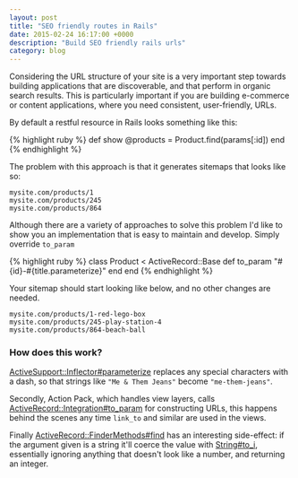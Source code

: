```yaml
---
layout: post
title: "SEO friendly routes in Rails"
date: 2015-02-24 16:17:00 +0000
description: "Build SEO friendly rails urls"
category: blog
---
```


Considering the URL structure of your site is a very important step towards building applications that are discoverable, and that perform in organic search results. This is particularly important if you are building e-commerce or content applications, where you need consistent, user-friendly, URLs.

By default a restful resource in Rails looks something like this:

{% highlight ruby %}
def show
  @products = Product.find(params[:id])
end
{% endhighlight %}

The problem with this approach is that it generates sitemaps that looks like so:

```
mysite.com/products/1
mysite.com/products/245
mysite.com/products/864
```

Although there are a variety of approaches to solve this problem I'd like to show you an implementation that is easy to maintain and develop. Simply override `to_param`

{% highlight ruby %}
class Product < ActiveRecord::Base
  def to_param
    "#{id}-#{title.parameterize}"
  end
end
{% endhighlight %}

Your sitemap should start looking like below, and no other changes are needed.

```
mysite.com/products/1-red-lego-box
mysite.com/products/245-play-station-4
mysite.com/products/864-beach-ball
```


### How does this work?

[ActiveSupport::Inflector#parameterize](http://api.rubyonrails.org/classes/ActiveSupport/Inflector.html#method-i-parameterize) replaces any special characters with a dash, so that strings like `"Me & Them Jeans"` become `"me-them-jeans"`.

Secondly, Action Pack, which handles view layers, calls [ActiveRecord::Integration#to_param](http://api.rubyonrails.org/classes/ActiveRecord/Integration.html#method-i-to_param) for constructing URLs, this happens behind the scenes any time `link_to` and similar are used in the views.

Finally [ActiveRecord::FinderMethods#find](http://api.rubyonrails.org/classes/ActiveRecord/FinderMethods.html#method-i-find) has an interesting side-effect: if the argument given is a string it'll coerce the value with [String#to_i](http://ruby-doc.org//core-2.2.0/String.html#method-i-to_i), essentially ignoring anything that doesn't look like a number, and returning an integer.
